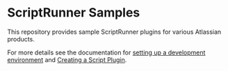 ScriptRunner Samples
==============

This repository provides sample ScriptRunner plugins for various
Atlassian products.

For more details see the documentation for
[setting up a development environment](https://docs.adaptavist.com/sr4js/6.58.0/best-practices/write-code/set-up-a-dev-environment) and [Creating a Script Plugin](https://docs.adaptavist.com/sr4js/8.6.0/best-practices/write-code/create-a-script-plugin).
